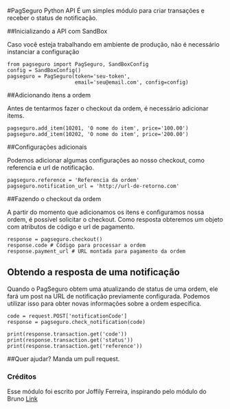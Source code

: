 #PagSeguro Python API
É um simples módulo para criar transações e receber o status de notificação.

##Inicializando a API com SandBox

Caso você esteja trabalhando em ambiente de produção, não é necessário instanciar a configuração

```
from pagseguro import PagSeguro, SandBoxConfig
config = SandBoxConfig()
pagseguro = PagSeguro(token='seu-token',
                      email='seu@email.com', config=config)
```

##Adicionando itens a ordem

Antes de tentarmos fazer o checkout da ordem, é necessário adicionar items.

```
pagseguro.add_item(10201, 'O nome do item', price='100.00')
pagseguro.add_item(10202, 'O nome do item', price='200.00')
```

##Configurações adicionais

Podemos adicionar algumas configurações ao nosso checkout, como referencia e url de notificação.

```
pagseguro.reference = 'Referencia da ordem'
pagseguro.notification_url = 'http://url-de-retorno.com'
```

##Fazendo o checkout da ordem

A partir do momento que adicionamos os itens e configuramos nossa ordem, é possível solicitar o checkout. Como resposta obteremos um objeto com atributos de código e url de pagamento.

```
response = pagseguro.checkout()
response.code # Código para processar a ordem
response.payment_url # URL montada para pagamento da ordem
```

## Obtendo a resposta de uma notificação

Quando o PagSeguro obtem uma atualizando de status de uma ordem, ele fará um post na URL de notificação previamente configurada. Podemos utilizar isso para obter novas informações sobre a ordem específica.

```
code = request.POST['notificationCode']
response = pagseguro.check_notification(code)

print(response.transaction.get('code'))
print(response.transaction.get('status'))
print(response.transaction.get('reference'))
```


##Quer ajudar?
Manda um pull request.

### Créditos
Esse módulo foi escrito por Joffily Ferreira, inspirando pelo módulo do Bruno [Link](https://github.com/rochacbruno/python-pagseguro)



